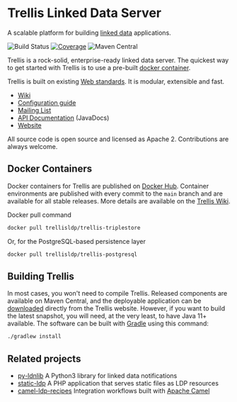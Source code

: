 # Trellis Linked Data Server

A scalable platform for building [linked data](https://www.w3.org/TR/ldp/) applications.

![Build Status](https://github.com/trellis-ldp/trellis/workflows/GitHub%20CI/badge.svg)
[![Coverage](https://sonarcloud.io/api/project_badges/measure?project=org.trellisldp%3Atrellis&metric=coverage)](https://sonarcloud.io/dashboard?id=org.trellisldp%3Atrellis)
![Maven Central](https://img.shields.io/maven-central/v/org.trellisldp/trellis-api.svg)

Trellis is a rock-solid, enterprise-ready linked data server.
The quickest way to get started with Trellis is to use
a pre-built [docker container](https://hub.docker.com/r/trellisldp/trellis).

Trellis is built on existing [Web standards](https://github.com/trellis-ldp/trellis/wiki/Web-Standards).
It is modular, extensible and fast.

* [Wiki](https://github.com/trellis-ldp/trellis/wiki)
* [Configuration guide](https://github.com/trellis-ldp/trellis/wiki/App-Configuration-Guide)
* [Mailing List](https://groups.google.com/group/trellis-ldp)
* [API Documentation](https://www.trellisldp.org/docs/trellis/current/apidocs/) (JavaDocs)
* [Website](https://www.trellisldp.org)

All source code is open source and licensed as Apache 2. Contributions are always welcome.

## Docker Containers

Docker containers for Trellis are published on [Docker Hub](https://hub.docker.com/u/trellisldp).
Container environments are published with every commit to the `main` branch and are available for all stable
releases. More details are available on the
[Trellis Wiki](https://github.com/trellis-ldp/trellis/wiki/Dockerized-Trellis).

Docker pull command

```bash
docker pull trellisldp/trellis-triplestore
```

Or, for the PostgreSQL-based persistence layer

```bash
docker pull trellisldp/trellis-postgresql
```


## Building Trellis

In most cases, you won't need to compile Trellis. Released components are available on Maven Central,
and the deployable application can be [downloaded](https://www.trellisldp.org/download.html) directly
from the Trellis website. However, if you want to build the latest snapshot, you will need, at the very least,
to have Java 11+ available. The software can be built with [Gradle](https://gradle.org) using this command:

```bash
./gradlew install
```

## Related projects

* [py-ldnlib](https://github.com/trellis-ldp/py-ldnlib) A Python3 library for linked data notifications
* [static-ldp](https://github.com/trellis-ldp/static-ldp) A PHP application that serves static files as LDP resources
* [camel-ldp-recipes](https://github.com/trellis-ldp/camel-ldp-recipes) Integration workflows built with [Apache Camel](https://camel.apache.org)

